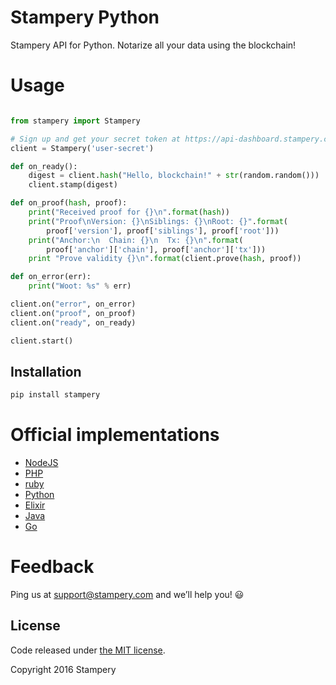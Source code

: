 # Stampery Python
 Stampery API for Python. Notarize all your data using the blockchain!

# Usage
```python

from stampery import Stampery

# Sign up and get your secret token at https://api-dashboard.stampery.com
client = Stampery('user-secret')

def on_ready():
    digest = client.hash("Hello, blockchain!" + str(random.random()))
    client.stamp(digest)

def on_proof(hash, proof):
    print("Received proof for {}\n".format(hash))
    print("Proof\nVersion: {}\nSiblings: {}\nRoot: {}".format(
        proof['version'], proof['siblings'], proof['root']))
    print("Anchor:\n  Chain: {}\n  Tx: {}\n".format(
        proof['anchor']['chain'], proof['anchor']['tx']))
    print "Prove validity {}\n".format(client.prove(hash, proof))

def on_error(err):
    print("Woot: %s" % err)

client.on("error", on_error)
client.on("proof", on_proof)
client.on("ready", on_ready)

client.start()


 ```
## Installation
```python
pip install stampery
```

# Official implementations
- [NodeJS](https://github.com/stampery/node)
- [PHP](https://github.com/stampery/php)
- [ruby](https://github.com/stampery/ruby)
- [Python](https://github.com/stampery/python)
- [Elixir](https://github.com/stampery/elixir)
- [Java](https://github.com/stampery/java)
- [Go](https://github.com/stampery/go)

# Feedback

Ping us at support@stampery.com and we’ll help you! 😃


## License

Code released under
[the MIT license](https://github.com/stampery/js/blob/master/LICENSE).

Copyright 2016 Stampery
